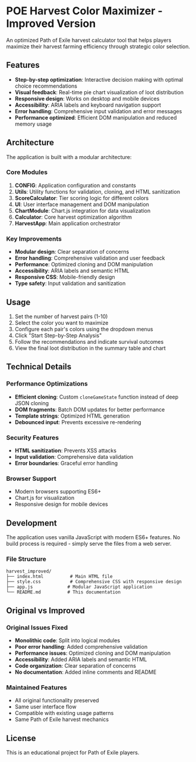 # POE Harvest Color Maximizer - Improved Version

An optimized Path of Exile harvest calculator tool that helps players maximize their harvest farming efficiency through strategic color selection.

## Features

- **Step-by-step optimization**: Interactive decision making with optimal choice recommendations
- **Visual feedback**: Real-time pie chart visualization of loot distribution
- **Responsive design**: Works on desktop and mobile devices
- **Accessibility**: ARIA labels and keyboard navigation support
- **Error handling**: Comprehensive input validation and error messages
- **Performance optimized**: Efficient DOM manipulation and reduced memory usage

## Architecture

The application is built with a modular architecture:

### Core Modules

1. **CONFIG**: Application configuration and constants
2. **Utils**: Utility functions for validation, cloning, and HTML sanitization
3. **ScoreCalculator**: Tier scoring logic for different colors
4. **UI**: User interface management and DOM manipulation
5. **ChartModule**: Chart.js integration for data visualization
6. **Calculator**: Core harvest optimization algorithm
7. **HarvestApp**: Main application orchestrator

### Key Improvements

- **Modular design**: Clear separation of concerns
- **Error handling**: Comprehensive validation and user feedback
- **Performance**: Optimized cloning and DOM manipulation
- **Accessibility**: ARIA labels and semantic HTML
- **Responsive CSS**: Mobile-friendly design
- **Type safety**: Input validation and sanitization

## Usage

1. Set the number of harvest pairs (1-10)
2. Select the color you want to maximize
3. Configure each pair's colors using the dropdown menus
4. Click "Start Step-by-Step Analysis"
5. Follow the recommendations and indicate survival outcomes
6. View the final loot distribution in the summary table and chart

## Technical Details

### Performance Optimizations

- **Efficient cloning**: Custom `cloneGameState` function instead of deep JSON cloning
- **DOM fragments**: Batch DOM updates for better performance
- **Template strings**: Optimized HTML generation
- **Debounced input**: Prevents excessive re-rendering

### Security Features

- **HTML sanitization**: Prevents XSS attacks
- **Input validation**: Comprehensive data validation
- **Error boundaries**: Graceful error handling

### Browser Support

- Modern browsers supporting ES6+
- Chart.js for visualization
- Responsive design for mobile devices

## Development

The application uses vanilla JavaScript with modern ES6+ features. No build process is required - simply serve the files from a web server.

### File Structure

```
harvest_improved/
├── index.html          # Main HTML file
├── style.css           # Comprehensive CSS with responsive design
├── app.js             # Modular JavaScript application
└── README.md          # This documentation
```

## Original vs Improved

### Original Issues Fixed

- **Monolithic code**: Split into logical modules
- **Poor error handling**: Added comprehensive validation
- **Performance issues**: Optimized cloning and DOM manipulation
- **Accessibility**: Added ARIA labels and semantic HTML
- **Code organization**: Clear separation of concerns
- **No documentation**: Added inline comments and README

### Maintained Features

- All original functionality preserved
- Same user interface flow
- Compatible with existing usage patterns
- Same Path of Exile harvest mechanics

## License

This is an educational project for Path of Exile players.